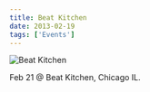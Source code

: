 ```yaml
---
title: Beat Kitchen
date: 2013-02-19
tags: ['Events']
---
```


![Beat Kitchen](/rm_ation/images/2013-02-21.jpg)

Feb 21 @ Beat Kitchen, Chicago IL.
